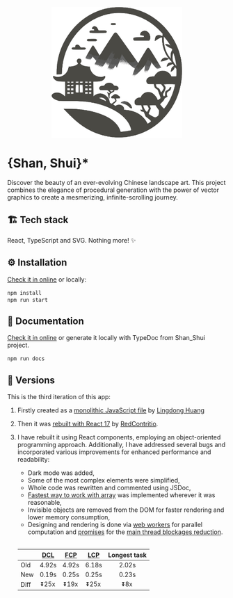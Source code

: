 <div align="center">
<picture>
  <source media="(prefers-color-scheme: dark)" srcset="/public/img/shanshui_logo_dark.png">
  <img alt="Shan Shui logo" src="/public/img/shanshui_logo_light.png" width="300" height="300">
</picture>
</a>
</div>

# {Shan, Shui}\*

Discover the beauty of an ever-evolving Chinese landscape art. This project combines the elegance of procedural generation with the power of vector graphics to create a mesmerizing, infinite-scrolling journey.

## 🏗️ Tech stack

React, TypeScript and SVG. Nothing more! ✨

## ⚙️ Installation

[Check it in online](https://shan-shui.vercel.app/) or locally:

```
npm install
npm run start
```

## 📖 Documentation

[Check it in online](https://megaemce.github.io/shan_shui_docs/) or generate it locally with TypeDoc from Shan_Shui project.

```
npm run docs
```

## 📜 Versions

This is the third iteration of this app:

1. Firstly created as a [monolithic JavaScript file](https://github.com/LingDong-/shan-shui-inf) by [Lingdong Huang](https://github.com/LingDong-)
2. Then it was [rebuilt with React 17](https://github.com/RedContritio/shan_shui_inf) by [RedContritio](https://github.com/RedContritio).
3. I have rebuilt it using React components, employing an object-oriented programming approach. Additionally, I have addressed several bugs and incorporated various improvements for enhanced performance and readability:

    - Dark mode was added,
    - Some of the most complex elements were simplified,
    - Whole code was rewritten and commented using JSDoc,
    - [Fastest way to work with array](https://annoyscript.vercel.app/posts/The%20fastest%20way%20to%20work%20with%20arrays/) was implemented wherever it was reasonable,
    - Invisible objects are removed from the DOM for faster rendering and lower memory consumption,
    - Designing and rendering is done via [web workers](https://developer.mozilla.org/en-US/docs/Web/API/Web_Workers_API/Using_web_workers) for parallel computation and [promises](https://developer.mozilla.org/en-US/docs/Web/JavaScript/Reference/Global_Objects/Promise) for the [main thread blockages reduction](https://web.dev/articles/optimize-long-tasks?utm_source=devtools).
      <br>
      <br>

    | | [DCL](https://developer.mozilla.org/en-US/docs/Web/API/Document/DOMContentLoaded_event) | [FCP](https://web.dev/articles/fcp) | [LCP](https://web.dev/articles/lcp) | Longest task |
    | --- | :-: | :-: | :-: | :-: |
    | Old  | 4.92s | 4.92s | 6.18s | 2.02s |
    | New  |  0.19s | 0.25s | 0.25s | 0.23s |
    | Diff | ⏬25x | ⏬19x | ⏬25x | ⏬8x |
